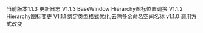 当前版本1.1.3
更新日志
V1.1.3   BaseWindow Hierarchy图标位置调换
V1.1.2   Hierarchy图标变更
V1.1.1   绑定类型格式优化,去除多余命名空间名称
v1.1.0   调用方式改变